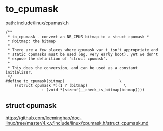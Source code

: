 to_cpumask
========================================

path: include/linux/cpumask.h
```
/**
 * to_cpumask - convert an NR_CPUS bitmap to a struct cpumask *
 * @bitmap: the bitmap
 *
 * There are a few places where cpumask_var_t isn't appropriate and
 * static cpumasks must be used (eg. very early boot), yet we don't
 * expose the definition of 'struct cpumask'.
 *
 * This does the conversion, and can be used as a constant initializer.
 */
#define to_cpumask(bitmap)                        \
    ((struct cpumask *)(1 ? (bitmap)                \
                : (void *)sizeof(__check_is_bitmap(bitmap))))
```

struct cpumask
----------------------------------------

https://github.com/leeminghao/doc-linux/tree/master/4.x.y/include/linux/cpumask.h/struct_cpumask.md